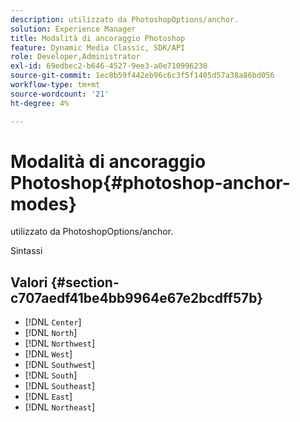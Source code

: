 ```yaml
---
description: utilizzato da PhotoshopOptions/anchor.
solution: Experience Manager
title: Modalità di ancoraggio Photoshop
feature: Dynamic Media Classic, SDK/API
role: Developer,Administrator
exl-id: 69edbec2-b646-4527-9ee3-a0e710996230
source-git-commit: 1ec8b59f442eb96c6c3f5f1405d57a38a86bd056
workflow-type: tm+mt
source-wordcount: '21'
ht-degree: 4%

---
```


# Modalità di ancoraggio Photoshop{#photoshop-anchor-modes}

utilizzato da PhotoshopOptions/anchor.

Sintassi

## Valori {#section-c707aedf41be4bb9964e67e2bcdff57b}

* [!DNL `Center`]
* [!DNL `North`]
* [!DNL `Northwest`]
* [!DNL `West`]
* [!DNL `Southwest`]
* [!DNL `South`]
* [!DNL `Southeast`]
* [!DNL `East`]
* [!DNL `Northeast`]
